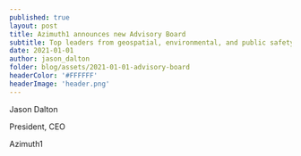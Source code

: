 ```yaml
---
published: true
layout: post
title: Azimuth1 announces new Advisory Board
subtitle: Top leaders from geospatial, environmental, and public safety to serve as advisory board for Azimuth1.
date: 2021-01-01
author: jason_dalton
folder: blog/assets/2021-01-01-advisory-board
headerColor: '#FFFFFF'
headerImage: 'header.png'
---
```


Jason Dalton

President, CEO

Azimuth1
